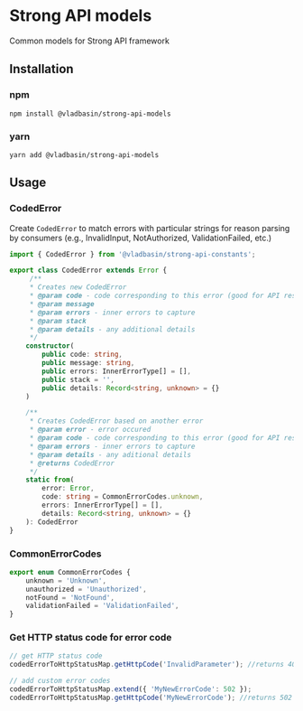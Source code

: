 # Strong API models

Common models for Strong API framework

## Installation

### npm

`npm install @vladbasin/strong-api-models`

### yarn

`yarn add @vladbasin/strong-api-models`

## Usage

### CodedError
Create `CodedError` to match errors with particular strings for reason parsing by consumers (e.g., InvalidInput, NotAuthorized, ValidationFailed, etc.)

```typescript
import { CodedError } from '@vladbasin/strong-api-constants';

export class CodedError extends Error {
     /**
     * Creates new CodedError
     * @param code - code corresponding to this error (good for API response for further parsing by clients)
     * @param message
     * @param errors - inner errors to capture
     * @param stack
     * @param details - any additional details
     */
    constructor(
        public code: string,
        public message: string,
        public errors: InnerErrorType[] = [],
        public stack = '',
        public details: Record<string, unknown> = {}
    )

    /**
     * Creates CodedError based on another error
     * @param error - error occured
     * @param code - code corresponding to this error (good for API response for further parsing by clients)
     * @param errors - inner errors to capture
     * @param details - any aditional details
     * @returns CodedError
     */
    static from(
        error: Error,
        code: string = CommonErrorCodes.unknown,
        errors: InnerErrorType[] = [],
        details: Record<string, unknown> = {}
    ): CodedError
}
```

### CommonErrorCodes

```typescript
export enum CommonErrorCodes {
    unknown = 'Unknown',
    unauthorized = 'Unauthorized',
    notFound = 'NotFound',
    validationFailed = 'ValidationFailed',
}
```

### Get HTTP status code for error code

```typescript
// get HTTP status code
codedErrorToHttpStatusMap.getHttpCode('InvalidParameter'); //returns 400

// add custom error codes
codedErrorToHttpStatusMap.extend({ 'MyNewErrorCode': 502 });
codedErrorToHttpStatusMap.getHttpCode('MyNewErrorCode'); //returns 502
```
